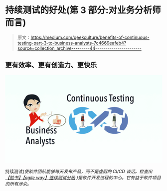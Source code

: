 # 持续测试的好处(第 3 部分:对业务分析师而言)

> 原文：<https://medium.com/geekculture/benefits-of-continuous-testing-part-3-to-business-analysts-7c4669eafeb4?source=collection_archive---------44----------------------->

## 更有效率、更有创造力、更快乐

![](img/26a73ba020f3beef9a245fe5357fd23e.png)

持续测试(*使软件团队能够每天发布产品，而不是虚假的 CI/CD 谈话。检查出* [*【脸书】*](https://zhiminzhan.medium.com/recommend-a-great-ci-presentation-continuous-integration-at-facebook-6369323da084)*[*【agile way】连续测试分级*](https://zhiminzhan.medium.com/agileway-continuous-testing-grading-f483a870d2e2) )是软件开发过程的中心。它有益于软件项目的所有涉众。*